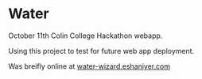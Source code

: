 # Water
October 11th Colin College Hackathon webapp. 

Using this project to test for future web app deployment. 

Was breifly online at [water-wizard.eshaniyer.com](https://water-wizard.eshaniyer.com) 

